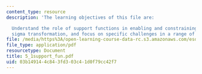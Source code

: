 ```yaml
---
content_type: resource
description: 'The learning objectives of this file are:

  Understand the role of support functions in enabling and constraining lean / six
  sigma transformation, and focus on specific challenges in a range of support functions.'
file: /media/https%3A/open-learning-course-data-rc.s3.amazonaws.com/esd-60-lean-six-sigma-processes-summer-2004/03b149144c843fd303c41d0f79cc42f7_5_1support_fun.pdf
file_type: application/pdf
resourcetype: Document
title: 5_1support_fun.pdf
uid: 03b14914-4c84-3fd3-03c4-1d0f79cc42f7
---
```

